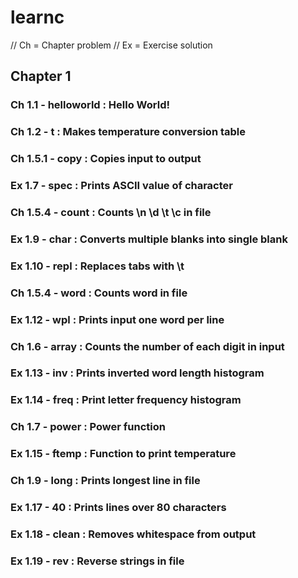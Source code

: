 # learnc

// Ch = Chapter problem
// Ex = Exercise solution

## Chapter 1
### Ch 1.1 - helloworld : Hello World!
### Ch 1.2 - t : Makes temperature conversion table
### Ch 1.5.1 - copy : Copies input to output
### Ex 1.7 - spec : Prints ASCII value of character
### Ch 1.5.4 - count : Counts \n \d \t \c in file
### Ex 1.9 - char : Converts multiple blanks into single blank
### Ex 1.10 - repl : Replaces tabs with \t
### Ch 1.5.4 - word : Counts word in file
### Ex 1.12 - wpl : Prints input one word per line
### Ch 1.6 - array : Counts the number of each digit in input
### Ex 1.13 - inv : Prints inverted word length histogram
### Ex 1.14 - freq : Print letter frequency histogram
### Ch 1.7 - power : Power function
### Ex 1.15 - ftemp : Function to print temperature 
### Ch 1.9 - long : Prints longest line in file
### Ex 1.17 - 40 : Prints lines over 80 characters
### Ex 1.18 - clean : Removes whitespace from output
### Ex 1.19 - rev : Reverse strings in file
